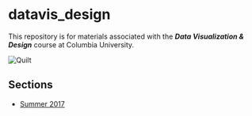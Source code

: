 # datavis_design
This repository is for materials associated with the ***Data Visualization &amp; Design*** course at Columbia University.

![Quilt](https://github.com/emilyfuhrman/datavis_design/blob/master/Images/Quilt.jpg)

## Sections
* [Summer 2017](https://github.com/emilyfuhrman/datavis_design/tree/master/2017_Summer)